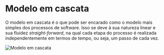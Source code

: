 # Modelo em cascata
O modelo em cascata é o que pode ser encarado como o modelo mais simples dos processos de software. Isso se deve à sua natureza linear e sua fluidez _straight-forward_, na qual cada etapa do processo é realizada independentemente em termos de tempo, ou seja, um passo de cada vez.

![Modelo em cascata](modelo_em_cascata.png)
